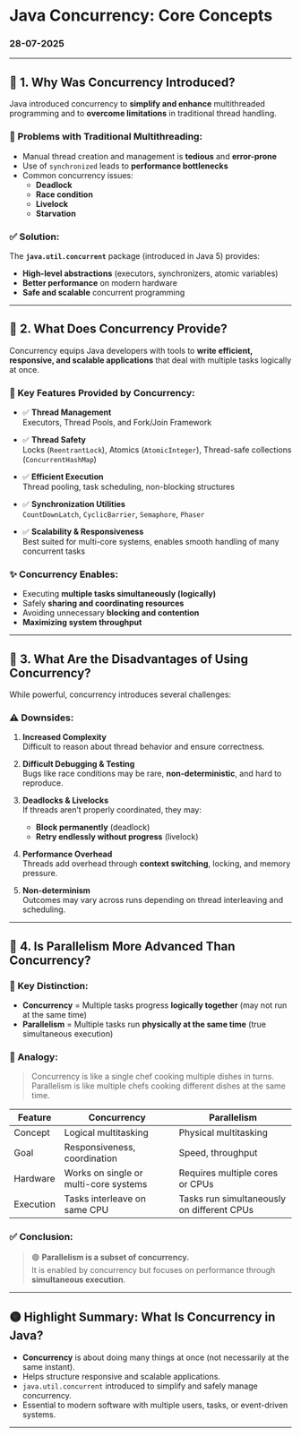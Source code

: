 # Java Concurrency: Core Concepts
### 28-07-2025
---

## 📌 1. Why Was Concurrency Introduced?

Java introduced concurrency to **simplify and enhance** multithreaded programming and to **overcome limitations** in traditional thread handling.

### 🔴 Problems with Traditional Multithreading:
- Manual thread creation and management is **tedious** and **error-prone**
- Use of `synchronized` leads to **performance bottlenecks**
- Common concurrency issues:
   - **Deadlock**
   - **Race condition**
   - **Livelock**
   - **Starvation**

### ✅ Solution:
The **`java.util.concurrent`** package (introduced in Java 5) provides:
- **High-level abstractions** (executors, synchronizers, atomic variables)
- **Better performance** on modern hardware
- **Safe and scalable** concurrent programming

---

## 📌 2. What Does Concurrency Provide?

Concurrency equips Java developers with tools to **write efficient, responsive, and scalable applications** that deal with multiple tasks logically at once.

### 🔧 Key Features Provided by Concurrency:

- ✅ **Thread Management**  
  Executors, Thread Pools, and Fork/Join Framework

- ✅ **Thread Safety**  
  Locks (`ReentrantLock`), Atomics (`AtomicInteger`), Thread-safe collections (`ConcurrentHashMap`)

- ✅ **Efficient Execution**  
  Thread pooling, task scheduling, non-blocking structures

- ✅ **Synchronization Utilities**  
  `CountDownLatch`, `CyclicBarrier`, `Semaphore`, `Phaser`

- ✅ **Scalability & Responsiveness**  
  Best suited for multi-core systems, enables smooth handling of many concurrent tasks

### ✨ Concurrency Enables:
- Executing **multiple tasks simultaneously (logically)**
- Safely **sharing and coordinating resources**
- Avoiding unnecessary **blocking and contention**
- **Maximizing system throughput**

---

## 📌 3. What Are the Disadvantages of Using Concurrency?

While powerful, concurrency introduces several challenges:

### ⚠️ Downsides:

1. **Increased Complexity**  
   Difficult to reason about thread behavior and ensure correctness.

2. **Difficult Debugging & Testing**  
   Bugs like race conditions may be rare, **non-deterministic**, and hard to reproduce.

3. **Deadlocks & Livelocks**  
   If threads aren’t properly coordinated, they may:
   - **Block permanently** (deadlock)
   - **Retry endlessly without progress** (livelock)

4. **Performance Overhead**  
   Threads add overhead through **context switching**, locking, and memory pressure.

5. **Non-determinism**  
   Outcomes may vary across runs depending on thread interleaving and scheduling.

---

## 📌 4. Is Parallelism More Advanced Than Concurrency?

### 🤔 Key Distinction:
- **Concurrency** = Multiple tasks progress **logically together** (may not run at the same time)
- **Parallelism** = Multiple tasks run **physically at the same time** (true simultaneous execution)

### 🧠 Analogy:
> Concurrency is like a single chef cooking multiple dishes in turns.  
> Parallelism is like multiple chefs cooking different dishes at the same time.

| Feature        | Concurrency                            | Parallelism                                 |
|----------------|----------------------------------------|---------------------------------------------|
| Concept        | Logical multitasking                   | Physical multitasking                       |
| Goal           | Responsiveness, coordination           | Speed, throughput                           |
| Hardware       | Works on single or multi-core systems  | Requires multiple cores or CPUs             |
| Execution      | Tasks interleave on same CPU           | Tasks run simultaneously on different CPUs  |

### ✅ Conclusion:
> 🟢 **Parallelism is a subset of concurrency.**  
> It is enabled by concurrency but focuses on performance through **simultaneous execution**.

---

## 🟡 Highlight Summary: What Is Concurrency in Java?

- **Concurrency** is about doing many things at once (not necessarily at the same instant).
- Helps structure responsive and scalable applications.
- `java.util.concurrent` introduced to simplify and safely manage concurrency.
- Essential to modern software with multiple users, tasks, or event-driven systems.

---
